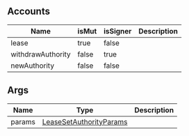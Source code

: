 ## Accounts

| Name              | isMut | isSigner | Description |
| ----------------- | ----- | -------- | ----------- |
| lease             | true  | false    |             |
| withdrawAuthority | false | true     |             |
| newAuthority      | false | false    |             |

## Args

| Name   | Type                                                                 | Description |
| ------ | -------------------------------------------------------------------- | ----------- |
| params | [LeaseSetAuthorityParams](/solana/idl/types/leasesetauthorityparams) |             |
